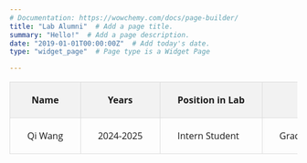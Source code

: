 ```yaml
---
# Documentation: https://wowchemy.com/docs/page-builder/
title: "Lab Alumni"  # Add a page title.
summary: "Hello!"  # Add a page description.
date: "2019-01-01T00:00:00Z"  # Add today's date.
type: "widget_page"  # Page type is a Widget Page

---
```



<table style="width: 100%; border-collapse: collapse;">
  <thead>
    <tr style="background-color: #f2f2f2;">
      <th style="border: 0.5px solid #ddd; padding: 20px 30px 20px 30px; font-family: 'Open Sans', sans-serif; white-space: nowrap; vertical-align: middle;">Name</th>
      <th style="border: 0.5px solid #ddd; padding: 20px 30px 20px 30px; font-family: 'Open Sans', sans-serif; white-space: nowrap; vertical-align: middle;">Years</th>
      <th style="border: 0.5px solid #ddd; padding: 20px 30px 20px 30px; font-family: 'Open Sans', sans-serif; white-space: nowrap; vertical-align: middle;">Position in Lab</th>
      <th style="border: 0.5px solid #ddd; padding: 20px 30px 20px 30px; font-family: 'Open Sans', sans-serif; white-space: nowrap; vertical-align: middle;">Current Position</th>
    </tr>
  </thead>
  <tbody>
    <tr>
      <td style="border: 0.5px solid #ddd; padding: 20px 30px 20px 30px; font-family: 'Open Sans', sans-serif; white-space: nowrap;">Qi Wang</td>
      <td style="border: 0.5px solid #ddd; padding: 20px 30px 20px 30px; font-family: 'Open Sans', sans-serif; white-space: nowrap;">2024-2025</td>
      <td style="border: 0.5px solid #ddd; padding: 20px 30px 20px 30px; font-family: 'Open Sans', sans-serif; white-space: nowrap;">Intern Student</td>
      <td style="border: 0.5px solid #ddd; padding: 20px 30px 20px 30px; font-family: 'Open Sans', sans-serif; white-space: nowrap;">Graduate Student at Kunming Medical University</td>
    </tr>
   
<!--    <tr>
      <td style="border: 0.5px solid #ddd; padding: 20px 30px 20px 30px; font-family: 'Open Sans', sans-serif; white-space: nowrap;">Zhouwu Liu</td>
      <td style="border: 0.5px solid #ddd; padding: 20px 30px 20px 30px; font-family: 'Open Sans', sans-serif; white-space: nowrap;">2024-2025</td>
      <td style="border: 0.5px solid #ddd; padding: 20px 30px 20px 30px; font-family: 'Open Sans', sans-serif; white-space: nowrap;">Research Assistant</td>
      <td style="border: 0.5px solid #ddd; padding: 20px 30px 20px 30px; font-family: 'Open Sans', sans-serif; white-space: nowrap;"> </td>
    </tr>
    --> 
  </tbody>
</table>

<!-- 
**Alumini**

| Name                 |     Position in Lab       |  Current Position |
|----------------------|:-------------------------:|------------------:|
| Qi Wang              |  Intern Student           | $1600             |
| col 2 is             |    centered               |   $12             |
| col 3 is             | right-aligned             |    $1             |
 -->
